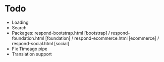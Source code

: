 # Todo
- Loading
- Search
- Packages: respond-bootstrap.html [bootstrap] / respond-foundation.html [foundation] / respond-ecommerce.html [ecommerce] / respond-social.html [social]
- Fix Timeago pipe
- Translation support
